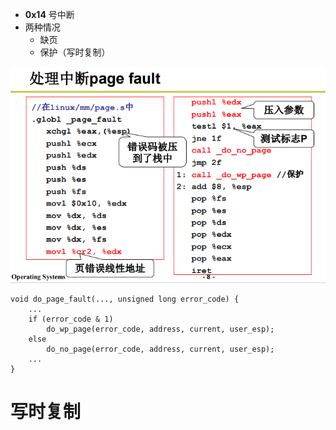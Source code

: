- **0x14** 号中断
- 两种情况
	- 缺页
	- 保护（写时复制）

![](../photo/Pasted%20image%2020230901164111.png)
```
void do_page_fault(..., unsigned long error_code) {  
    ...     
    if (error_code & 1)  
        do_wp_page(error_code, address, current, user_esp);  
    else  
        do_no_page(error_code, address, current, user_esp);  
    ...  
}
```
# 写时复制

